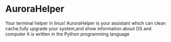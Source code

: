 # AuroraHelper
Your terminal helper in linux!
AuroraHelper is your assistant which can clean cache,fully upgrade your system,and show information about OS and computer
It is written in the Python programming language
